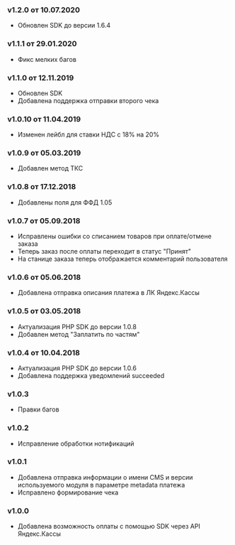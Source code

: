 ### v1.2.0 от 10.07.2020
* Обновлен SDK до версии 1.6.4

### v1.1.1 от 29.01.2020
* Фикс мелких багов

### v1.1.0 от 12.11.2019
* Обновлен SDK
* Добавлена поддержка отправки второго чека

### v1.0.10 от 11.04.2019
* Изменен лейбл для ставки НДС с 18% на 20%

### v1.0.9 от 05.03.2019
* Добавлен метод ТКС

### v1.0.8 от 17.12.2018
* Добавлены поля для ФФД 1.05

### v1.0.7 от 05.09.2018
* Исправлены ошибки со списанием товаров при оплате/отмене заказа
* Теперь заказ после оплаты переходит в статус "Принят" 
* На станице заказа теперь отображается комментарий пользователя

### v1.0.6 от 05.06.2018
* Добавлена отправка описания платежа в ЛК Яндекс.Кассы

### v1.0.5 от 03.05.2018
* Актуализация PHP SDK до версии 1.0.8
* Добавлен метод "Заплатить по частям"

### v1.0.4 от 10.04.2018
* Актуализация PHP SDK до версии 1.0.6
* Добавлена поддержка уведомлений succeeded

### v1.0.3
* Правки багов

### v1.0.2
* Исправление обработки нотификаций

### v1.0.1
* Добавлена отправка информации о имени CMS и версии используемого модуля в параметре metadata платежа
* Исправлено формирование чека

### v1.0.0
* Добавлена возможность оплаты с помощью SDK через API Яндекс.Кассы